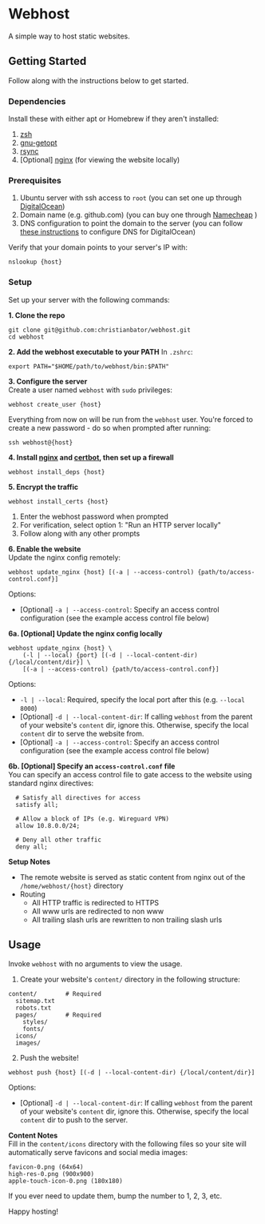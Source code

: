 # Webhost
A simple way to host static websites.

## Getting Started
Follow along with the instructions below to get started.

### Dependencies
Install these with either apt or Homebrew if they aren't installed:
1. [zsh](https://github.com/ohmyzsh/ohmyzsh/wiki/Installing-ZSH)
1. [gnu-getopt](https://formulae.brew.sh/formula/gnu-getopt)
1. [rsync](https://formulae.brew.sh/formula/rsync)
1. [Optional] [nginx](https://formulae.brew.sh/formula/nginx) (for viewing the website locally)
  
### Prerequisites
1. Ubuntu server with ssh access to `root` (you can set one up through [DigitalOcean](https://www.digitalocean.com/docs/droplets/how-to/create/))
1. Domain name (e.g. github.com) (you can buy one through [Namecheap](https://www.namecheap.com) )
1. DNS configuration to point the domain to the server (you can follow [these instructions](https://www.digitalocean.com/community/tutorials/how-to-point-to-digitalocean-nameservers-from-common-domain-registrars) to configure DNS for DigitalOcean)  
  
Verify that your domain points to your server's IP with:
```
nslookup {host}
```
  
### Setup
Set up your server with the following commands:
  
**1. Clone the repo**
```
git clone git@github.com:christianbator/webhost.git
cd webhost
```  
  
**2. Add the webhost executable to your PATH**
In `.zshrc`:
```
export PATH="$HOME/path/to/webhost/bin:$PATH"
```  
  
**3. Configure the server**  
Create a user named `webhost` with `sudo` privileges:
```
webhost create_user {host}
```  
  
Everything from now on will be run from the `webhost` user. You're forced to create a new password - do so when prompted after running:
```
ssh webhost@{host}
```  
  
**4. Install [nginx](https://www.nginx.com/resources/wiki/) and
  [certbot](https://letsencrypt.org), then set up a firewall**
```
webhost install_deps {host}
```  
  
**5. Encrypt the traffic**
```
webhost install_certs {host}
```  
  
1. Enter the webhost password when prompted
1. For verification, select option 1: "Run an HTTP server locally"
1. Follow along with any other prompts  
  
**6. Enable the website**  
Update the nginx config remotely:
```
webhost update_nginx {host} [(-a | --access-control) {path/to/access-control.conf}]
```
Options:
- [Optional] `-a | --access-control`: Specify an access control configuration (see the example access control file below)  
  
**6a. [Optional] Update the nginx config locally**  
```
webhost update_nginx {host} \
    (-l | --local) {port} [(-d | --local-content-dir) {/local/content/dir}] \
    [(-a | --access-control) {path/to/access-control.conf}]
```  
  
Options:
- `-l | --local`: Required, specify the local port after this (e.g. `--local 8000`)
- [Optional] `-d | --local-content-dir`: If calling `webhost` from the parent of your website's `content` dir, ignore this. Otherwise, specify the local `content` dir to serve the website from.
- [Optional] `-a | --access-control`: Specify an access control configuration (see the example access control file below)  
  
**6b. [Optional] Specify an `access-control.conf` file**  
You can specify an access control file to gate access to the website using standard nginx directives:
```nginx
  # Satisfy all directives for access
  satisfy all;

  # Allow a block of IPs (e.g. Wireguard VPN)
  allow 10.8.0.0/24;

  # Deny all other traffic
  deny all;
```  
  
**Setup Notes**
- The remote website is served as static content from nginx out of the
    `/home/webhost/{host}` directory
- Routing
  - All HTTP traffic is redirected to HTTPS
  - All www urls are redirected to non www
  - All trailing slash urls are rewritten to non trailing slash urls  
  
## Usage
Invoke `webhost` with no arguments to view the usage.  

1. Create your website's `content/` directory in the following structure:
```
content/        # Required
  sitemap.txt
  robots.txt
  pages/        # Required
    styles/
    fonts/
  icons/
  images/
```  
  
2. Push the website!
```
webhost push {host} [(-d | --local-content-dir) {/local/content/dir}]
```  
  
Options:
- [Optional] `-d | --local-content-dir`: If calling `webhost` from the parent of your website's `content` dir, ignore this. Otherwise, specify the local `content` dir to push to the server.  
  
**Content Notes**  
Fill in the `content/icons` directory with the following files
so your site will automatically serve favicons and social media images:
```
favicon-0.png (64x64)
high-res-0.png (900x900)
apple-touch-icon-0.png (180x180)
```  
  
If you ever need to update them, bump the number to 1, 2, 3, etc.  
  
Happy hosting!
